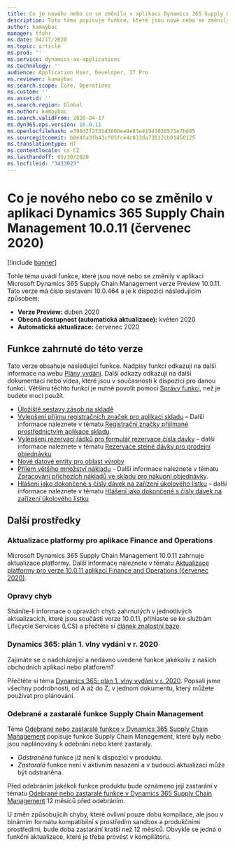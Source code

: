 ```yaml
---
title: Co je nového nebo co se změnilo v aplikaci Dynamics 365 Supply Chain Management 10.0.11 (červen 2020)
description: Toto téma popisuje funkce, které jsou nové nebo se změnily v aplikaci Dynamics 365 Supply Chain Management 10.0.11.
author: kamaybac
manager: tfehr
ms.date: 04/17/2020
ms.topic: article
ms.prod: ''
ms.service: dynamics-ax-applications
ms.technology: ''
audience: Application User, Developer, IT Pro
ms.reviewer: kamaybac
ms.search.scope: Core, Operations
ms.custom: ''
ms.assetid: ''
ms.search.region: Global
ms.author: kamaybac
ms.search.validFrom: 2020-04-17
ms.dyn365.ops.version: 10.0.11
ms.openlocfilehash: e396d2f2731d3600ee9e83e419d1038571e7bd85
ms.sourcegitcommit: b0e4fa3fb43cf05fce4c833da73012cb01450125
ms.translationtype: HT
ms.contentlocale: cs-CZ
ms.lasthandoff: 05/30/2020
ms.locfileid: "3413023"
---
```

# <a name="whats-new-or-changed-in-dynamics-365-supply-chain-management-10011-july-2020"></a>Co je nového nebo co se změnilo v aplikaci Dynamics 365 Supply Chain Management 10.0.11 (červenec 2020)

[!include [banner](../includes/banner.md)]

Tohle téma uvádí funkce, které jsou nové nebo se změnily v aplikaci Microsoft Dynamics 365 Supply Chain Management verze Preview 10.0.11. Tato verze má číslo sestavení 10.0.464 a je k dispozici následujícím způsobem:

- **Verze Preview:** duben 2020
- **Obecná dostupnost (automatická aktualizace):** květen 2020
- **Automatická aktualizace:** červenec 2020

## <a name="features-included-in-this-release"></a>Funkce zahrnuté do této verze

Tato verze obsahuje následující funkce. Nadpisy funkcí odkazují na další informace na webu [Plány vydání](https://docs.microsoft.com/dynamics365/release-plans/). Další odkazy odkazují na další dokumentaci nebo videa, které jsou v současnosti k dispozici pro danou funkci. Většinu těchto funkcí je nutné povolit pomocí [Správy funkcí](../../fin-ops-core/fin-ops/get-started/feature-management/feature-management-overview.md), než je budete moci použít.

- [Úložiště sestavy zásob na skladě](https://docs.microsoft.com/dynamics365-release-plan/2020wave1/dynamics365-supply-chain-management/inventory-on-hand-report-storage)
- [Vylepšení příjmu registračních značek pro aplikaci skladu](https://docs.microsoft.com/dynamics365-release-plan/2020wave1/dynamics365-supply-chain-management/license-plate-receiving-enhancements-warehousing-mobile-app) – Další informace naleznete v tématu [Registrační značky přijímané prostřednictvím aplikace skladu](../warehousing/warehousing-mobile-device-app-license-plate-receiving.md).
- [Vylepšení rezervací řádků pro formulář rezervace čísla dávky](https://docs.microsoft.com/dynamics365-release-plan/2020wave1/dynamics365-supply-chain-management/line-reservation-enhancements-batch-number-reservation-form) – další informace naleznete v tématu [Rezervace stejné dávky pro prodejní objednávku](../sales-marketing/reserve-same-batch-sales-order.md)
- [Nové datové entity pro oblast výroby](https://docs.microsoft.com/dynamics365-release-plan/2020wave1/dynamics365-supply-chain-management/new-data-entities-manufacturing-area)
- [Příjem většího množství nákladu](https://docs.microsoft.com/dynamics365-release-plan/2020wave1/dynamics365-supply-chain-management/warehouse-management-inbound-load-management-enhancement) - Další informace naleznete v tématu [Zpracování příchozích nákladů ve skladu pro nákupní objednávky](../warehousing/inbound-load-handling.md).
- [Hlášení jako dokončené s čísly dávek na zařízení úkolového lístku](https://docs.microsoft.com/dynamics365-release-plan/2020wave1/dynamics365-supply-chain-management/report-as-finished-batch-numbers-job-card-device) – další informace naleznete v tématu [Hlášení jako dokončené s čísly dávek na zařízení úkolového lístku](../production-control/report-finished-job-device.md)

## <a name="additional-resources"></a>Další prostředky

### <a name="platform-updates-for-finance-and-operations-apps"></a>Aktualizace platformy pro aplikace Finance and Operations

Microsoft Dynamics 365 Supply Chain Management 10.0.11 zahrnuje aktualizace platformy. Další informace naleznete v tématu [Aktualizace platformy pro verze 10.0.11 aplikací Finance and Operations (červenec 2020)](../../fin-ops-core/dev-itpro/get-started/whats-new-platform-update-35.md).

### <a name="bug-fixes"></a>Opravy chyb

Sháníte-li informace o opravách chyb zahrnutých v jednotlivých aktualizacích, které jsou součástí verze 10.0.11, přihlaste se ke službám Lifecycle Services (LCS) a přečtěte si [článek znalostní báze](https://fix.lcs.dynamics.com/Issue/Details?bugId=438264&dbType=3&qc=d7dbe350d53c7743949f6afa556ea8d19b4fc1d3e16824e1a2eef32e0c3b300a).

### <a name="dynamics-365-2020-release-wave-1-plan"></a>Dynamics 365: plán 1. vlny vydání v r. 2020

Zajímáte se o nadcházející a nedávno uvedené funkce jakékoliv z našich obchodních aplikací nebo platforem?

Přečtěte si téma [Dynamics 365: plán 1. vlny vydání v r. 2020](https://docs.microsoft.com/dynamics365-release-plan/2020wave1/index). Popsali jsme všechny podrobnosti, od A až do Z, v jednom dokumentu, který můžete používat pro plánování.

### <a name="removed-and-deprecated-supply-chain-management-features"></a>Odebrané a zastaralé funkce Supply Chain Management

Téma [Odebrané nebo zastaralé funkce v Dynamics 365 Supply Chain Management](removed-deprecated-features-scm-updates.md) popisuje funkce Supply Chain Management, které byly nebo jsou naplánovány k odebrání nebo které zastaraly.

- *Odstraněná* funkce již není k dispozici v produktu.
- *Zastaralá* funkce není v aktivním nasazení a v budoucí aktualizaci může být odstraněna.

Před odebráním jakékoli funkce produktu bude oznámeno její zastarání v tématu [Odebrané nebo zastaralé funkce v Dynamics 365 Supply Chain Management](removed-deprecated-features-scm-updates.md) 12 měsíců před odebráním.

U změn způsobujícíh chyby, které ovlivní pouze dobu kompilace, ale jsou v binárním formátu kompatibilní s prostředím sandbox a produkčními prostředími, bude doba zastarání kratší než 12 měsíců. Obvykle se jedná o funkční aktualizace, které je třeba provést v kompilátoru.
